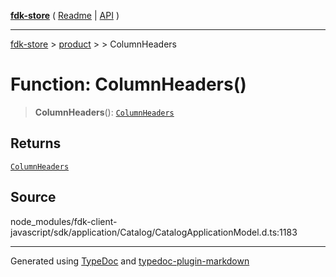 [**fdk-store**](../../../README.md) ( [Readme](../../../README.md) \| [API](../../../API.md) )

---

[fdk-store](../../../API.md) > [product](../../README.md) > [<internal>](../README.md) > ColumnHeaders

# Function: ColumnHeaders()

> **ColumnHeaders**(): [`ColumnHeaders`](../type-aliases/type-alias.ColumnHeaders.md)

## Returns

[`ColumnHeaders`](../type-aliases/type-alias.ColumnHeaders.md)

## Source

node_modules/fdk-client-javascript/sdk/application/Catalog/CatalogApplicationModel.d.ts:1183

---

Generated using [TypeDoc](https://typedoc.org/) and [typedoc-plugin-markdown](https://www.npmjs.com/package/typedoc-plugin-markdown)

